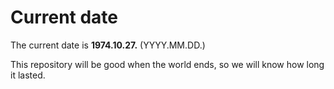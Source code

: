 # Current date

The current date is **1974.10.27.** (YYYY.MM.DD.)

This repository will be good when the world ends, so we will know how long it lasted.